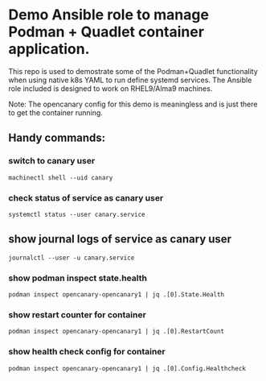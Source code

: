 # Demo Ansible role to manage Podman + Quadlet container application.

This repo is used to demostrate some of the Podman+Quadlet functionality when using native k8s YAML to run define systemd services.
The Ansible role included is designed to work on RHEL9/Alma9 machines.
 
Note: The opencanary config for this demo is meaningless and is just there to get the container running.

## Handy commands:

### switch to canary user
`machinectl shell --uid canary`

### check status of service as canary user
`systemctl status --user canary.service`

## show journal logs of service as canary user
`journalctl --user -u canary.service`

### show podman inspect state.health
`podman inspect opencanary-opencanary1 | jq .[0].State.Health`
 
### show restart counter for container
`podman inspect opencanary-opencanary1 | jq .[0].RestartCount`
 
### show health check config for container
`podman inspect opencanary-opencanary1 | jq .[0].Config.Healthcheck`